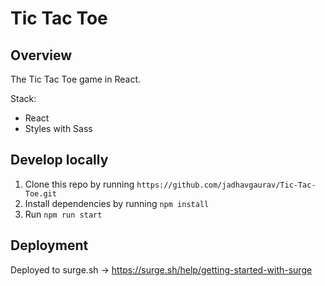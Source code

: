 # Tic Tac Toe

## Overview

The Tic Tac Toe game in React.

Stack:

- React
- Styles with Sass

## Develop locally

1. Clone this repo by running `https://github.com/jadhavgaurav/Tic-Tac-Toe.git`
2. Install dependencies by running `npm install`
3. Run `npm run start`

## Deployment

Deployed to surge.sh -> https://surge.sh/help/getting-started-with-surge
